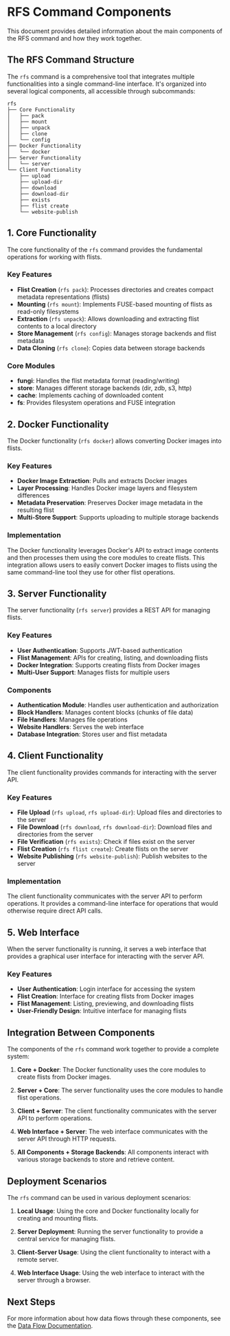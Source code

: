 # RFS Command Components

This document provides detailed information about the main components of the RFS command and how they work together.

## The RFS Command Structure

The `rfs` command is a comprehensive tool that integrates multiple functionalities into a single command-line interface. It's organized into several logical components, all accessible through subcommands:

```
rfs
├── Core Functionality
│   ├── pack
│   ├── mount
│   ├── unpack
│   ├── clone
│   └── config
├── Docker Functionality
│   └── docker
├── Server Functionality
│   └── server
└── Client Functionality
    ├── upload
    ├── upload-dir
    ├── download
    ├── download-dir
    ├── exists
    ├── flist create
    └── website-publish
```

## 1. Core Functionality

The core functionality of the `rfs` command provides the fundamental operations for working with flists.

### Key Features

- **Flist Creation** (`rfs pack`): Processes directories and creates compact metadata representations (flists)
- **Mounting** (`rfs mount`): Implements FUSE-based mounting of flists as read-only filesystems
- **Extraction** (`rfs unpack`): Allows downloading and extracting flist contents to a local directory
- **Store Management** (`rfs config`): Manages storage backends and flist metadata
- **Data Cloning** (`rfs clone`): Copies data between storage backends

### Core Modules

- **fungi**: Handles the flist metadata format (reading/writing)
- **store**: Manages different storage backends (dir, zdb, s3, http)
- **cache**: Implements caching of downloaded content
- **fs**: Provides filesystem operations and FUSE integration

## 2. Docker Functionality

The Docker functionality (`rfs docker`) allows converting Docker images into flists.

### Key Features

- **Docker Image Extraction**: Pulls and extracts Docker images
- **Layer Processing**: Handles Docker image layers and filesystem differences
- **Metadata Preservation**: Preserves Docker image metadata in the resulting flist
- **Multi-Store Support**: Supports uploading to multiple storage backends

### Implementation

The Docker functionality leverages Docker's API to extract image contents and then processes them using the core modules to create flists. This integration allows users to easily convert Docker images to flists using the same command-line tool they use for other flist operations.

## 3. Server Functionality

The server functionality (`rfs server`) provides a REST API for managing flists.

### Key Features

- **User Authentication**: Supports JWT-based authentication
- **Flist Management**: APIs for creating, listing, and downloading flists
- **Docker Integration**: Supports creating flists from Docker images
- **Multi-User Support**: Manages flists for multiple users

### Components

- **Authentication Module**: Handles user authentication and authorization
- **Block Handlers**: Manages content blocks (chunks of file data)
- **File Handlers**: Manages file operations
- **Website Handlers**: Serves the web interface
- **Database Integration**: Stores user and flist metadata

## 4. Client Functionality

The client functionality provides commands for interacting with the server API.

### Key Features

- **File Upload** (`rfs upload`, `rfs upload-dir`): Upload files and directories to the server
- **File Download** (`rfs download`, `rfs download-dir`): Download files and directories from the server
- **File Verification** (`rfs exists`): Check if files exist on the server
- **Flist Creation** (`rfs flist create`): Create flists on the server
- **Website Publishing** (`rfs website-publish`): Publish websites to the server

### Implementation

The client functionality communicates with the server API to perform operations. It provides a command-line interface for operations that would otherwise require direct API calls.

## 5. Web Interface

When the server functionality is running, it serves a web interface that provides a graphical user interface for interacting with the server API.

### Key Features

- **User Authentication**: Login interface for accessing the system
- **Flist Creation**: Interface for creating flists from Docker images
- **Flist Management**: Listing, previewing, and downloading flists
- **User-Friendly Design**: Intuitive interface for managing flists

## Integration Between Components

The components of the `rfs` command work together to provide a complete system:

1. **Core + Docker**: The Docker functionality uses the core modules to create flists from Docker images.

2. **Server + Core**: The server functionality uses the core modules to handle flist operations.

3. **Client + Server**: The client functionality communicates with the server API to perform operations.

4. **Web Interface + Server**: The web interface communicates with the server API through HTTP requests.

5. **All Components + Storage Backends**: All components interact with various storage backends to store and retrieve content.

## Deployment Scenarios

The `rfs` command can be used in various deployment scenarios:

1. **Local Usage**: Using the core and Docker functionality locally for creating and mounting flists.

2. **Server Deployment**: Running the server functionality to provide a central service for managing flists.

3. **Client-Server Usage**: Using the client functionality to interact with a remote server.

4. **Web Interface Usage**: Using the web interface to interact with the server through a browser.

## Next Steps

For more information about how data flows through these components, see the [Data Flow Documentation](./data-flow.md).
